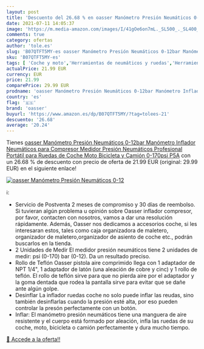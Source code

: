 ```yaml
---
layout: post
title: 'Descuento del 26.68 % en oasser Manómetro Presión Neumáticos 0-12'
date: 2021-07-11 14:05:37
image: 'https://m.media-amazon.com/images/I/41gOe6on7mL._SL500_._SL400_.jpg'
comments: true
category: ofertas
author: 'tole.es'
slug: 'B07QTFT5MY-es oasser Manómetro Presión Neumáticos 0-12bar Manómetro...'
sku: 'B07QTFT5MY-es'
tags: [ 'Coche y moto','Herramientas de neumáticos y ruedas','Herramientas para coche','Indicadores de aire para ruedas','bicicleta','oasser', ]
actualPrice: 21.99 EUR
currency: EUR
price: 21.99
comparePrice: 29.99 EUR
prodname: 'oasser Manómetro Presión Neumáticos 0-12bar Manómetro Inflador Neumáticos para Compresor Medidor Presión Neumáticos Profesional Portátil para Ruedas de Coche Moto Bicicleta y Camión 0-170psi P5A'
country: 'es'
flag: '🇪🇸'
brand: 'oasser'
buyurl: 'https://www.amazon.es/dp/B07QTFT5MY/?tag=tolees-21'
descuento: '26.68'
average: '20.24'
---
```


Tienes [oasser Manómetro Presión Neumáticos 0-12bar Manómetro Inflador Neumáticos para Compresor Medidor Presión Neumáticos Profesional Portátil para Ruedas de Coche Moto Bicicleta y Camión 0-170psi P5A](https://www.amazon.es/dp/B07QTFT5MY/?tag=tolees-21) con un 26.68 % de descuento con precio de oferta de 21.99 EUR (original: 29.99 EUR) en el siguiente enlace!

[![oasser Manómetro Presión Neumáticos 0-12](https://m.media-amazon.com/images/I/41gOe6on7mL._SL500_._SL400_.jpg)](https://www.amazon.es/dp/B07QTFT5MY/?tag=tolees-21)

ℹ️:

- Servicio de Postventa 2 meses de compromiso y 30 días de reembolso. Si tuvieran algún problema u opinión sobre Oasser inflador compresor, por favor, contacten con nosotros, vamos a dar una resolución rápidamente. Además, Oasser nos dedicamos a accesorios coche, si les interesaran estos, tales como caja organizadora de maletero, organizador de maletero,organizador de asiento de coche etc., podrán buscarlos en la tienda.
- 2 Unidades de Medir El medidor presión neumáticos tiene 2 unidades de medir: psi (0-170) bar (0-12). Da un resultado preciso.
- Rollo de Teflón Oasser pistola aire comprimido llega con 1 adaptador de NPT 1/4", 1 adaptador de latón (una aleación de cobre y cinc) y 1 rollo de teflón. El rollo de teflón sirve para que no pierda aire por el adaptador y la goma dentada que rodea la pantalla sirve para evitar que se dañe ante algún golpe.
- Desinflar La inflador ruedas coche no solo puede inflar las reudas, sino también desinflarlas cuando la presión esté alta, por eso pueden controlar la presón perfectamente con un botón.
- Inflar: El manómetro presión neumáticos tiene una manguera de aire resistente y el cuerpo está formado por aleación, infla las ruedas de su coche, moto, bicicleta o camión perfectamente y dura mucho tiempo.

[🛒 Accede a la oferta!!](https://www.amazon.es/dp/B07QTFT5MY/?tag=tolees-21)
